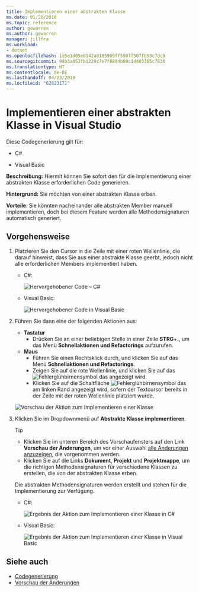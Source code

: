```yaml
---
title: Implementieren einer abstrakten Klasse
ms.date: 01/26/2018
ms.topic: reference
author: gewarren
ms.author: gewarren
manager: jillfra
ms.workload:
- dotnet
ms.openlocfilehash: 1e5e1d05e0142a0185909ff590ff507fb53c7dc0
ms.sourcegitcommit: 94b3a052fb1229c7e7f8804b09c1d403385c7630
ms.translationtype: HT
ms.contentlocale: de-DE
ms.lasthandoff: 04/23/2019
ms.locfileid: "62823171"
---
```

# <a name="implement-an-abstract-class-in-visual-studio"></a>Implementieren einer abstrakten Klasse in Visual Studio

Diese Codegenerierung gilt für:

- C#

- Visual Basic

**Beschreibung:** Hiermit können Sie sofort den für die Implementierung einer abstrakten Klasse erforderlichen Code generieren.

**Hintergrund:** Sie möchten von einer abstrakten Klasse erben.

**Vorteile**: Sie könnten nacheinander alle abstrakten Member manuell implementieren, doch bei diesem Feature werden alle Methodensignaturen automatisch generiert.

## <a name="how-to"></a>Vorgehensweise

1. Platzieren Sie den Cursor in die Zeile mit einer roten Wellenlinie, die darauf hinweist, dass Sie aus einer abstrakte Klasse geerbt, jedoch nicht alle erforderlichen Members implementiert haben.

   - C#:

       ![Hervorgehobener Code – C#](media/abstract-highlight-cs.png)

   - Visual Basic:

       ![Hervorgehobener Code in Visual Basic](media/abstract-highlight-vb.png)

2. Führen Sie dann eine der folgenden Aktionen aus:

   - **Tastatur**
      - Drücken Sie an einer beliebigen Stelle in einer Zeile **STRG**+**.**, um das Menü **Schnellaktionen und Refactorings** aufzurufen.
   - **Maus**
      - Führen Sie einen Rechtsklick durch, und klicken Sie auf das Menü **Schnellaktionen und Refactorings**.
      - Zeigen Sie auf die rote Wellenlinie, und klicken Sie auf das ![Fehlerglühbirnensymbol](media/error-bulb.png) das angezeigt wird.
      - Klicken Sie auf die Schaltfläche ![Fehlerglühbirnensymbol](media/error-bulb.png) das am linken Rand angezeigt wird, sofern der Textcursor bereits in der Zeile mit der roten Wellenlinie platziert wurde.

   ![Vorschau der Aktion zum Implementieren einer Klasse](media/abstract-preview-cs.png)

3. Klicken Sie im Dropdownmenü auf **Abstrakte Klasse implementieren**.

   > [!TIP]
   > - Klicken Sie im unteren Bereich des Vorschaufensters auf den Link **Vorschau der Änderungen**, um vor einer Auswahl [alle Änderungen anzuzeigen](../../ide/preview-changes.md), die vorgenommen werden.
   > - Klicken Sie auf die Links **Dokument**, **Projekt** und **Projektmappe**, um die richtigen Methodensignaturen für verschiedene Klassen zu erstellen, die von der abstrakten Klasse erben.

   Die abstrakten Methodensignaturen werden erstellt und stehen für die Implementierung zur Verfügung.

   - C#:

       ![Ergebnis der Aktion zum Implementieren einer Klasse in C#](media/abstract-result-cs.png)

   - Visual Basic:

       ![Ergebnis der Aktion zum Implementieren einer Klasse in Visual Basic](media/abstract-result-vb.png)

## <a name="see-also"></a>Siehe auch

- [Codegenerierung](../code-generation-in-visual-studio.md)
- [Vorschau der Änderungen](../../ide/preview-changes.md)